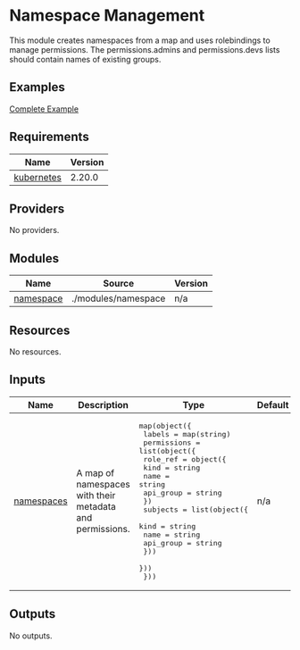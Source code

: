 # Namespace Management

This module creates namespaces from a map and uses rolebindings to manage permissions. The permissions.admins and
permissions.devs lists should contain names of existing groups.

## Examples

[Complete Example](./examples/complete/main.tf)

<!-- BEGIN_TF_DOCS -->
## Requirements

| Name | Version |
|------|---------|
| <a name="requirement_kubernetes"></a> [kubernetes](#requirement\_kubernetes) | 2.20.0 |

## Providers

No providers.

## Modules

| Name | Source | Version |
|------|--------|---------|
| <a name="module_namespace"></a> [namespace](#module\_namespace) | ./modules/namespace | n/a |

## Resources

No resources.

## Inputs

| Name | Description | Type | Default | Required |
|------|-------------|------|---------|:--------:|
| <a name="input_namespaces"></a> [namespaces](#input\_namespaces) | A map of namespaces with their metadata and permissions. | <pre>map(object({<br>    labels = map(string)<br>    permissions = list(object({<br>      role_ref = object({<br>        kind      = string<br>        name      = string<br>        api_group = string<br>      })<br>      subjects = list(object({<br>        kind      = string<br>        name      = string<br>        api_group = string<br>      }))<br>    }))<br>  }))</pre> | n/a | yes |

## Outputs

No outputs.
<!-- END_TF_DOCS -->

